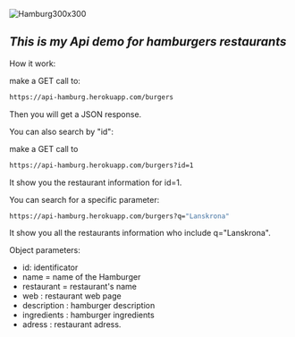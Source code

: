 ![Hamburg300x300](https://user-images.githubusercontent.com/7523384/121002907-29c49f80-c78d-11eb-9459-559687e672d3.png)
## _This is my Api demo for hamburgers restaurants_

How it work:

make a GET call to: 
```sh
https://api-hamburg.herokuapp.com/burgers
```

Then you will get a JSON response. 


You can also search by "id":

make a GET call to 
```sh
https://api-hamburg.herokuapp.com/burgers?id=1
```
It show you the restaurant information for id=1.

You can search for a specific parameter:
```sh
https://api-hamburg.herokuapp.com/burgers?q="Lanskrona"
```
It show you all the restaurants information who include q="Lanskrona".

Object parameters:

- id: identificator
- name = name of the Hamburger
- restaurant = restaurant's name
- web : restaurant web page
- description : hamburger description
- ingredients : hamburger ingredients
- adress : restaurant adress.


